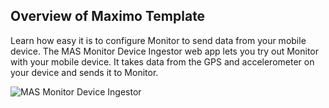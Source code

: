 

## Overview of Maximo Template

Learn how easy it is to configure Monitor to send data from your mobile device.
The MAS Monitor Device Ingestor web app lets you try out Monitor with your mobile device.
It takes data from the GPS and accelerometer on your device and sends it to Monitor.

![MAS Monitor Device Ingestor](/img/mas_monitor_connect/connect.png)